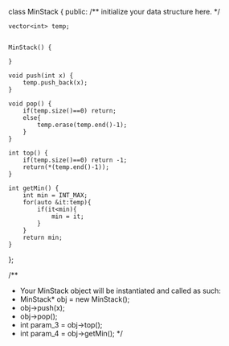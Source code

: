 class MinStack {
public:
    /** initialize your data structure here. */
    
    vector<int> temp;
    
    
    MinStack() {
        
    }
    
    void push(int x) {
        temp.push_back(x);
    }
    
    void pop() {
        if(temp.size()==0) return;
        else{
            temp.erase(temp.end()-1);
        }
    }
    
    int top() {
        if(temp.size()==0) return -1;
        return(*(temp.end()-1));
    }
    
    int getMin() {
        int min = INT_MAX;
        for(auto &it:temp){
            if(it<min){
                min = it;
            }
        }
        return min;
    }
};

/**
 * Your MinStack object will be instantiated and called as such:
 * MinStack* obj = new MinStack();
 * obj->push(x);
 * obj->pop();
 * int param_3 = obj->top();
 * int param_4 = obj->getMin();
 */
